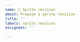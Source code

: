 ```yaml
---
name: 🎨 Sprite revision
about: Propose a sprite revision
title: ''
labels: sprite revision
assignees: ''

---
```


<!--

  👋 Hi there!
  Thanks for using gracidea and helping us to improve!

  Please:
    - Check you're not duplicating an existing issue
    - Provide a clear and concise description along with screenshots if possible

-->
